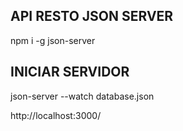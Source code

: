 ## API RESTO JSON SERVER

npm i -g json-server

## INICIAR SERVIDOR
json-server --watch database.json


http://localhost:3000/